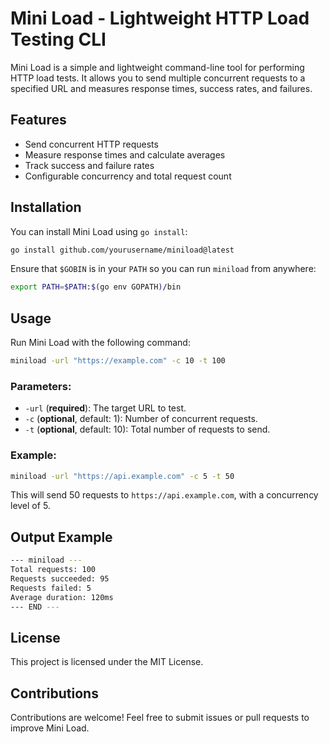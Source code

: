 # Mini Load - Lightweight HTTP Load Testing CLI

Mini Load is a simple and lightweight command-line tool for performing HTTP load tests. It allows you to send multiple concurrent requests to a specified URL and measures response times, success rates, and failures.

## Features
- Send concurrent HTTP requests
- Measure response times and calculate averages
- Track success and failure rates
- Configurable concurrency and total request count

## Installation

You can install Mini Load using `go install`:

```sh
go install github.com/yourusername/miniload@latest
```

Ensure that `$GOBIN` is in your `PATH` so you can run `miniload` from anywhere:

```sh
export PATH=$PATH:$(go env GOPATH)/bin
```

## Usage

Run Mini Load with the following command:

```sh
miniload -url "https://example.com" -c 10 -t 100
```

### Parameters:
- `-url` (**required**): The target URL to test.
- `-c` (**optional**, default: 1): Number of concurrent requests.
- `-t` (**optional**, default: 10): Total number of requests to send.

### Example:
```sh
miniload -url "https://api.example.com" -c 5 -t 50
```
This will send 50 requests to `https://api.example.com`, with a concurrency level of 5.

## Output Example
```sh
--- miniload ---
Total requests: 100
Requests succeeded: 95
Requests failed: 5
Average duration: 120ms
--- END ---
```

## License
This project is licensed under the MIT License.

## Contributions
Contributions are welcome! Feel free to submit issues or pull requests to improve Mini Load.

